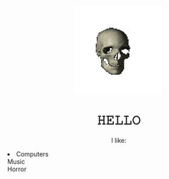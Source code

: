 <p align="center">
  <img src="skull.gif" />
</p>
<h1 align="center">𝙷𝙴𝙻𝙻𝙾</h1>
<p align="center">I like:</p>
<li>Computers </br>
Music </br>
Horror </br>
</li>
